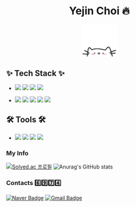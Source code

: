 <h1 align="center">Yejin Choi 🔥</h1>
<p align="left">
</p>
<div align="center"> 
<img src="cat.webp" width="100"/>
</div>

## ✨ Tech Stack ✨
- <img src="https://img.shields.io/badge/html5-E34F26.svg?style=for-the-badge&logo=html5&logoColor=white" /> <img src="https://img.shields.io/badge/css3-1572B6.svg?style=for-the-badge&logo=css3&logoColor=white" /> <img src="https://img.shields.io/badge/javascript-F7DF1E.svg?style=for-the-badge&logo=javascript&logoColor=20232a" /> <img src="https://img.shields.io/badge/React-61DAFB.svg?style=for-the-badge&logo=React&logoColor=white" />

- <img src="https://img.shields.io/badge/java-007396?style=for-the-badge&logo=java&logoColor=white"> <img src="https://img.shields.io/badge/c-00599C?style=for-the-badge&logo=c&logoColor=white">
  <img src="https://img.shields.io/badge/oracle-F80000?style=for-the-badge&logo=oracle&logoColor=white"> <img src="https://img.shields.io/badge/python-3670A0?style=for-the-badge&logo=python&logoColor=ffdd54" />
  <img src="https://img.shields.io/badge/C++-00599C?style=for-the-badge&logo=cplusplus&logoColor=white" />

## 🛠 Tools 🛠
- <img src="https://img.shields.io/badge/git-F05033.svg?style=for-the-badge&logo=git&logoColor=white" /> <img src="https://img.shields.io/badge/github-181717.svg?style=for-the-badge&logo=github&logoColor=white" />
  <img src="https://img.shields.io/badge/eclipseide-2C2255.svg?style=for-the-badge&logo=eclipseide&logoColor=white" /> <img src="https://img.shields.io/badge/VSCode-007ACC.svg?style=for-the-badge&logo=VSCode&logoColor=white" /> 

### My Info
[![Solved.ac 프로필](http://mazassumnida.wtf/api/v2/generate_badge?boj=jinmimi7u)](https://solved.ac/jinmimi7u)
![Anurag's GitHub stats](https://github-readme-stats.vercel.app/api?username=dPwls03&show_icons=true&theme=tokyonight)

### Contacts 6️⃣9️⃣7️⃣4️⃣
[![Naver Badge](https://img.shields.io/badge/Naver-03C75A?style=flat-square&logo=Naver&logoColor=white&link=mailto:jinmimi7u@naver.com)](mailto:jinmimi7u@naver.com)
[![Gmail Badge](https://img.shields.io/badge/Gmail-d14836?style=flat-square&logo=Gmail&logoColor=white&link=mailto:jinmimi7u@gmail.com)](mailto:jinmimi7u@gmail.com)
